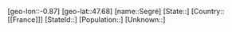 ﻿---
location: [47.68,-0.87]
type: City
tags:
- geo/City


SpocWebEntityId: 34178
isDeleted: false
confidential: public

---
[geo-lon::-0.87]
[geo-lat::47.68]
[name::Segré]
[State::]
[Country::[[France]]]
[StateId::]
[Population::]
[Unknown::]

